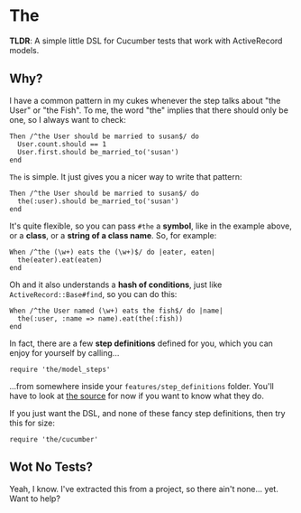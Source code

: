 # The

**TLDR**: A simple little DSL for Cucumber tests that work with ActiveRecord models.

## Why?

I have a common pattern in my cukes whenever the step talks about "the User" or "the Fish". To me, the word "the" implies that there should only be one, so I always want to check:

    Then /^the User should be married to susan$/ do
      User.count.should == 1
      User.first.should be_married_to('susan')
    end

`The` is simple. It just gives you a nicer way to write that pattern:

    Then /^the User should be married to susan$/ do
      the(:user).should be_married_to('susan')
    end

It's quite flexible, so you can pass `#the` a **symbol**, like in the example above, or a **class**, or a **string of a class name**. So, for example:

    When /^the (\w+) eats the (\w+)$/ do |eater, eaten|
      the(eater).eat(eaten)
    end

Oh and it also understands a **hash of conditions**, just like `ActiveRecord::Base#find`, so you can do this:

    When /^the User named (\w+) eats the fish$/ do |name|
      the(:user, :name => name).eat(the(:fish))
    end

In fact, there are a few **step definitions** defined for you, which you can enjoy for yourself by calling...

    require 'the/model_steps'

...from somewhere inside your `features/step_definitions` folder. You'll have to look at [the source](http://github.com/mattwynne/the/blob/master/lib/the/model_steps.rb) for now if you want to know what they do.

If you just want the DSL, and none of these fancy step definitions, then try this for size:

    require 'the/cucumber'

## Wot No Tests?

Yeah, I know. I've extracted this from a project, so there ain't none... yet. Want to help?